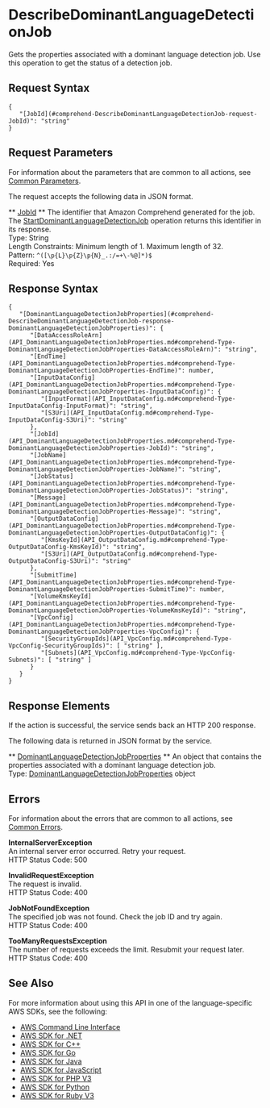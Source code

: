 # DescribeDominantLanguageDetectionJob<a name="API_DescribeDominantLanguageDetectionJob"></a>

Gets the properties associated with a dominant language detection job\. Use this operation to get the status of a detection job\.

## Request Syntax<a name="API_DescribeDominantLanguageDetectionJob_RequestSyntax"></a>

```
{
   "[JobId](#comprehend-DescribeDominantLanguageDetectionJob-request-JobId)": "string"
}
```

## Request Parameters<a name="API_DescribeDominantLanguageDetectionJob_RequestParameters"></a>

For information about the parameters that are common to all actions, see [Common Parameters](CommonParameters.md)\.

The request accepts the following data in JSON format\.

 ** [JobId](#API_DescribeDominantLanguageDetectionJob_RequestSyntax) **   <a name="comprehend-DescribeDominantLanguageDetectionJob-request-JobId"></a>
The identifier that Amazon Comprehend generated for the job\. The [StartDominantLanguageDetectionJob](API_StartDominantLanguageDetectionJob.md) operation returns this identifier in its response\.  
Type: String  
Length Constraints: Minimum length of 1\. Maximum length of 32\.  
Pattern: `^([\p{L}\p{Z}\p{N}_.:/=+\-%@]*)$`   
Required: Yes

## Response Syntax<a name="API_DescribeDominantLanguageDetectionJob_ResponseSyntax"></a>

```
{
   "[DominantLanguageDetectionJobProperties](#comprehend-DescribeDominantLanguageDetectionJob-response-DominantLanguageDetectionJobProperties)": { 
      "[DataAccessRoleArn](API_DominantLanguageDetectionJobProperties.md#comprehend-Type-DominantLanguageDetectionJobProperties-DataAccessRoleArn)": "string",
      "[EndTime](API_DominantLanguageDetectionJobProperties.md#comprehend-Type-DominantLanguageDetectionJobProperties-EndTime)": number,
      "[InputDataConfig](API_DominantLanguageDetectionJobProperties.md#comprehend-Type-DominantLanguageDetectionJobProperties-InputDataConfig)": { 
         "[InputFormat](API_InputDataConfig.md#comprehend-Type-InputDataConfig-InputFormat)": "string",
         "[S3Uri](API_InputDataConfig.md#comprehend-Type-InputDataConfig-S3Uri)": "string"
      },
      "[JobId](API_DominantLanguageDetectionJobProperties.md#comprehend-Type-DominantLanguageDetectionJobProperties-JobId)": "string",
      "[JobName](API_DominantLanguageDetectionJobProperties.md#comprehend-Type-DominantLanguageDetectionJobProperties-JobName)": "string",
      "[JobStatus](API_DominantLanguageDetectionJobProperties.md#comprehend-Type-DominantLanguageDetectionJobProperties-JobStatus)": "string",
      "[Message](API_DominantLanguageDetectionJobProperties.md#comprehend-Type-DominantLanguageDetectionJobProperties-Message)": "string",
      "[OutputDataConfig](API_DominantLanguageDetectionJobProperties.md#comprehend-Type-DominantLanguageDetectionJobProperties-OutputDataConfig)": { 
         "[KmsKeyId](API_OutputDataConfig.md#comprehend-Type-OutputDataConfig-KmsKeyId)": "string",
         "[S3Uri](API_OutputDataConfig.md#comprehend-Type-OutputDataConfig-S3Uri)": "string"
      },
      "[SubmitTime](API_DominantLanguageDetectionJobProperties.md#comprehend-Type-DominantLanguageDetectionJobProperties-SubmitTime)": number,
      "[VolumeKmsKeyId](API_DominantLanguageDetectionJobProperties.md#comprehend-Type-DominantLanguageDetectionJobProperties-VolumeKmsKeyId)": "string",
      "[VpcConfig](API_DominantLanguageDetectionJobProperties.md#comprehend-Type-DominantLanguageDetectionJobProperties-VpcConfig)": { 
         "[SecurityGroupIds](API_VpcConfig.md#comprehend-Type-VpcConfig-SecurityGroupIds)": [ "string" ],
         "[Subnets](API_VpcConfig.md#comprehend-Type-VpcConfig-Subnets)": [ "string" ]
      }
   }
}
```

## Response Elements<a name="API_DescribeDominantLanguageDetectionJob_ResponseElements"></a>

If the action is successful, the service sends back an HTTP 200 response\.

The following data is returned in JSON format by the service\.

 ** [DominantLanguageDetectionJobProperties](#API_DescribeDominantLanguageDetectionJob_ResponseSyntax) **   <a name="comprehend-DescribeDominantLanguageDetectionJob-response-DominantLanguageDetectionJobProperties"></a>
An object that contains the properties associated with a dominant language detection job\.  
Type: [DominantLanguageDetectionJobProperties](API_DominantLanguageDetectionJobProperties.md) object

## Errors<a name="API_DescribeDominantLanguageDetectionJob_Errors"></a>

For information about the errors that are common to all actions, see [Common Errors](CommonErrors.md)\.

 **InternalServerException**   
An internal server error occurred\. Retry your request\.  
HTTP Status Code: 500

 **InvalidRequestException**   
The request is invalid\.  
HTTP Status Code: 400

 **JobNotFoundException**   
The specified job was not found\. Check the job ID and try again\.  
HTTP Status Code: 400

 **TooManyRequestsException**   
The number of requests exceeds the limit\. Resubmit your request later\.  
HTTP Status Code: 400

## See Also<a name="API_DescribeDominantLanguageDetectionJob_SeeAlso"></a>

For more information about using this API in one of the language\-specific AWS SDKs, see the following:
+  [AWS Command Line Interface](https://docs.aws.amazon.com/goto/aws-cli/comprehend-2017-11-27/DescribeDominantLanguageDetectionJob) 
+  [AWS SDK for \.NET](https://docs.aws.amazon.com/goto/DotNetSDKV3/comprehend-2017-11-27/DescribeDominantLanguageDetectionJob) 
+  [AWS SDK for C\+\+](https://docs.aws.amazon.com/goto/SdkForCpp/comprehend-2017-11-27/DescribeDominantLanguageDetectionJob) 
+  [AWS SDK for Go](https://docs.aws.amazon.com/goto/SdkForGoV1/comprehend-2017-11-27/DescribeDominantLanguageDetectionJob) 
+  [AWS SDK for Java](https://docs.aws.amazon.com/goto/SdkForJava/comprehend-2017-11-27/DescribeDominantLanguageDetectionJob) 
+  [AWS SDK for JavaScript](https://docs.aws.amazon.com/goto/AWSJavaScriptSDK/comprehend-2017-11-27/DescribeDominantLanguageDetectionJob) 
+  [AWS SDK for PHP V3](https://docs.aws.amazon.com/goto/SdkForPHPV3/comprehend-2017-11-27/DescribeDominantLanguageDetectionJob) 
+  [AWS SDK for Python](https://docs.aws.amazon.com/goto/boto3/comprehend-2017-11-27/DescribeDominantLanguageDetectionJob) 
+  [AWS SDK for Ruby V3](https://docs.aws.amazon.com/goto/SdkForRubyV3/comprehend-2017-11-27/DescribeDominantLanguageDetectionJob) 